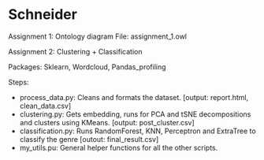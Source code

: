 # Schneider

Assignment 1: Ontology diagram
File: assignment_1.owl

Assignment 2: Clustering + Classification

Packages: Sklearn, Wordcloud, Pandas_profiling

Steps:
- process_data.py: Cleans and formats the dataset. [output: report.html, clean_data.csv]
- clustering.py: Gets embedding, runs for PCA and tSNE decompositions and clusters using KMeans. [output: post_cluster.csv]
- classification.py: Runs RandomForest, KNN, Perceptron and ExtraTree to classify the genre [outout: final_result.csv]
- my_utils.pu: General helper functions for all the other scripts.
